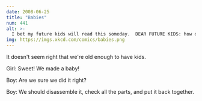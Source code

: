 ```yaml
---
date: 2008-06-25
title: "Babies"
num: 441
alt: >-
  I bet my future kids will read this someday.  DEAR FUTURE KIDS: how did you get internet in the cellar?
img: https://imgs.xkcd.com/comics/babies.png
---
```

It doesn't seem right that we're old enough to have kids.

Girl: Sweet!  We made a baby!

Boy: Are we sure we did it right?

Boy: We should disassemble it, check all the parts, and put it back together.

